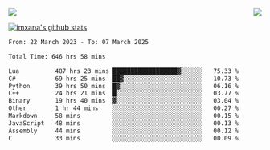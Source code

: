 <p>
  <a href="https://count.getloli.com/"><img src="https://count.getloli.com/get/@xana.readme?theme=moebooru-h"></a>
  <img src="https://weather-icon.journeyad.repl.co/@hangzhou?v=1" align="right">
</p>


<a href="https://github.com/imxana"><img align="center" src="https://github-readme-stats.vercel.app/api?username=imxana&show_icons=true&include_all_commits=true&hide_border=tru&custom_title=imxana%27s%20Github%20Stats" alt="imxana's github stats" /></a> 

<!--START_SECTION:waka-->

```txt
From: 22 March 2023 - To: 07 March 2025

Total Time: 646 hrs 58 mins

Lua          487 hrs 23 mins ██████████████████▓░░░░░░   75.33 %
C#           69 hrs 25 mins  ██▓░░░░░░░░░░░░░░░░░░░░░░   10.73 %
Python       39 hrs 50 mins  █▓░░░░░░░░░░░░░░░░░░░░░░░   06.16 %
C++          24 hrs 21 mins  █░░░░░░░░░░░░░░░░░░░░░░░░   03.77 %
Binary       19 hrs 40 mins  ▓░░░░░░░░░░░░░░░░░░░░░░░░   03.04 %
Other        1 hr 44 mins    ░░░░░░░░░░░░░░░░░░░░░░░░░   00.27 %
Markdown     58 mins         ░░░░░░░░░░░░░░░░░░░░░░░░░   00.15 %
JavaScript   48 mins         ░░░░░░░░░░░░░░░░░░░░░░░░░   00.13 %
Assembly     44 mins         ░░░░░░░░░░░░░░░░░░░░░░░░░   00.12 %
C            33 mins         ░░░░░░░░░░░░░░░░░░░░░░░░░   00.09 %
```

<!--END_SECTION:waka-->
